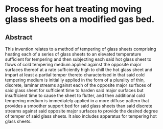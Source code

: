 # Process for heat treating moving glass sheets on a modified gas bed.

## Abstract
This invention relates to a method of tempering of glass sheets comprising heating each of a series of glass sheets to an elevated temperature sufficient for tempering and then subjecting each said hot glass sheet to flows of cold tempering medium applied against the opposite major surfaces thereof at a rate sufficiently high to chill the hot glass sheet and impart at least a partial temper thereto characterised in that said cold tempering medium is initial ly applied in the form of a plurality of thin, discrete, laminar streams against each of the opposite major surfaces of said glass sheet for sufficient time to harden said major surfaces but insufficient time to cause the sheet to flutter, and then additional cold tempering medium is immediately applied in a more diffuse pattern that provides a smoother support bed for said glass sheets than said discrete streams against said opposite major surfaces to provide the desired degree of temper of said glass sheets. It also includes apparatus for tempering hot glass sheets.